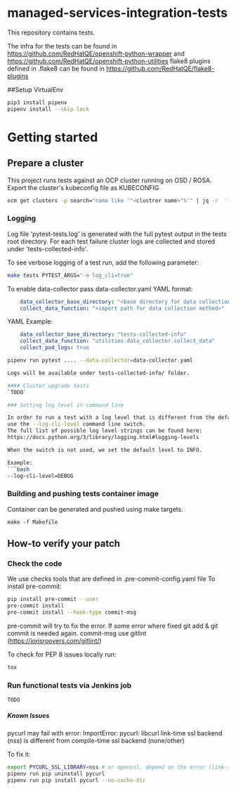 # managed-services-integration-tests

This repository contains tests.

The infra for the tests can be found in https://github.com/RedHatQE/openshift-python-wrapper and https://github.com/RedHatQE/openshift-python-utilities
flake8 plugins defined in .flake8 can be found in https://github.com/RedHatQE/flake8-plugins

##Setup VirtualEnv

```bash
pip3 install pipenv
pipenv install --skip-lock
```

# Getting started

## Prepare a cluster

This project runs tests against an OCP cluster running on OSD / ROSA.
Export the cluster's kubeconfig file as KUBECONFIG
```bash
ocm get clusters -p search="name like '"<clustrer name>"%'" | jq -r  '.items | .[] | .id' | xargs -I {} ocm get /api/clusters_mgmt/v1/clusters/{}/credentials | jq -r .kubeconfig > ~/kubeconfig ; export KUBECONFIG=~/kubeconfig
```

### Logging
Log file 'pytest-tests.log' is generated with the full pytest output in the tests root directory.
For each test failure cluster logs are collected and stored under 'tests-collected-info'.

To see verbose logging of a test run, add the following parameter:

```bash
make tests PYTEST_ARGS="-o log_cli=true"
```
To enable data-collector pass data-collector.yaml
YAML format:
```yaml
    data_collector_base_directory: "<base directory for data collection>"
    collect_data_function: "<import path for data collection method>"

```
YAML Example:
```yaml
    data_collector_base_directory: "tests-collected-info"
    collect_data_function: "utilities.data_collector.collect_data"
    collect_pod_logs: true
```
```bash
pipenv run pytest .... --data-collector=data-collector.yaml

Logs will be available under tests-collected-info/ folder.

#### Cluster upgrade tests
`TODO`

### Setting log level in command line

In order to run a test with a log level that is different from the default,
use the --log-cli-level command line switch.
The full list of possible log level strings can be found here:
https://docs.python.org/3/library/logging.html#logging-levels

When the switch is not used, we set the default level to INFO.

Example:
```bash
--log-cli-level=DEBUG
````

### Building and pushing tests container image

Container can be generated and pushed using make targets.

```
make -f Makefile
```

## How-to verify your patch

### Check the code
We use checks tools that are defined in .pre-commit-config.yaml file
To install pre-commit:
```bash
pip install pre-commit --user
pre-commit install
pre-commit install --hook-type commit-msg
```
pre-commit will try to fix the error.
If some error where fixed git add & git commit is needed again.
commit-msg use gitlint (https://jorisroovers.com/gitlint/)

To check for PEP 8 issues locally run:
```bash
tox
```

### Run functional tests via Jenkins job
`TODO`

##### Known Issues
pycurl may fail with error:
ImportError: pycurl: libcurl link-time ssl backend (nss) is different from compile-time ssl backend (none/other)

To fix it:
```bash
export PYCURL_SSL_LIBRARY=nss # or openssl. depend on the error (link-time ssl backend (nss))
pipenv run pip uninstall pycurl
pipenv run pip install pycurl --no-cache-dir
```
